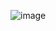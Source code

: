 ![image](https://user-images.githubusercontent.com/89729757/219945155-8fcb4722-5a09-4c79-9e45-99766068d26e.png)
